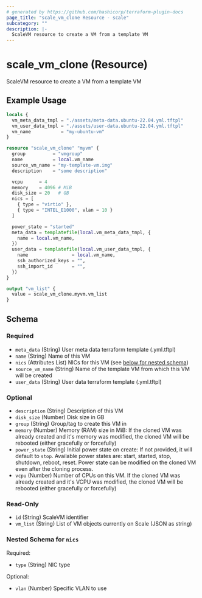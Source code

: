 ```yaml
---
# generated by https://github.com/hashicorp/terraform-plugin-docs
page_title: "scale_vm_clone Resource - scale"
subcategory: ""
description: |-
  ScaleVM resource to create a VM from a template VM
---
```


# scale_vm_clone (Resource)

ScaleVM resource to create a VM from a template VM

## Example Usage

```terraform
locals {
  vm_meta_data_tmpl = "./assets/meta-data.ubuntu-22.04.yml.tftpl"
  vm_user_data_tmpl = "./assets/user-data.ubuntu-22.04.yml.tftpl"
  vm_name           = "my-ubuntu-vm"
}

resource "scale_vm_clone" "myvm" {
  group          = "vmgroup"
  name           = local.vm_name
  source_vm_name = "my-template-vm.img"
  description    = "some description"

  vcpu      = 4
  memory    = 4096 # MiB
  disk_size = 20   # GB
  nics = [
    { type = "virtio" },
    { type = "INTEL_E1000", vlan = 10 }
  ]

  power_state = "started"
  meta_data = templatefile(local.vm_meta_data_tmpl, {
    name = local.vm_name,
  })
  user_data = templatefile(local.vm_user_data_tmpl, {
    name                = local.vm_name,
    ssh_authorized_keys = "",
    ssh_import_id       = "",
  })
}

output "vm_list" {
  value = scale_vm_clone.myvm.vm_list
}
```

<!-- schema generated by tfplugindocs -->
## Schema

### Required

- `meta_data` (String) User meta data terraform template (.yml.tftpl)
- `name` (String) Name of this VM
- `nics` (Attributes List) NICs for this VM (see [below for nested schema](#nestedatt--nics))
- `source_vm_name` (String) Name of the template VM from which this VM will be created
- `user_data` (String) User data terraform template (.yml.tftpl)

### Optional

- `description` (String) Description of this VM
- `disk_size` (Number) Disk size in GB
- `group` (String) Group/tag to create this VM in
- `memory` (Number) Memory (RAM) size in MiB: If the cloned VM was already created and it's memory was modified, the cloned VM will be rebooted (either gracefully or forcefully)
- `power_state` (String) Initial power state on create: If not provided, it will default to `stop`. Available power states are: start, started, stop, shutdown, reboot, reset. Power state can be modified on the cloned VM even after the cloning process.
- `vcpu` (Number) Number of CPUs on this VM. If the cloned VM was already created and it's VCPU was modified, the cloned VM will be rebooted (either gracefully or forcefully)

### Read-Only

- `id` (String) ScaleVM identifier
- `vm_list` (String) List of VM objects currently on Scale (JSON as string)

<a id="nestedatt--nics"></a>
### Nested Schema for `nics`

Required:

- `type` (String) NIC type

Optional:

- `vlan` (Number) Specific VLAN to use
